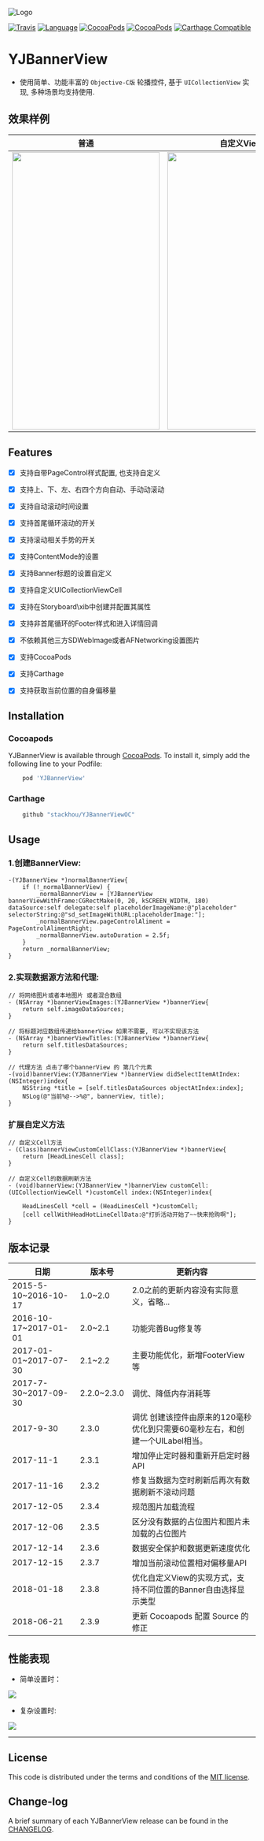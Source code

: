 ![Logo](https://ws2.sinaimg.cn/large/006tNc79ly1fl3joaz995j31kw09htj4.jpg)

<!--&middot;-->
[![Travis](https://img.shields.io/travis/stackhou/YJBannerViewOC.svg?style=flat)](https://github.com/stackhou/YJBannerViewOC.git)
[![Language](https://img.shields.io/badge/Language-Objective--C-FF7F24.svg?style=flat)](https://github.com/YJManager/YJBannerViewOC.git)
[![CocoaPods](https://img.shields.io/cocoapods/p/YJBannerView.svg)](https://github.com/stackhou/YJBannerViewOC.git)
[![CocoaPods](https://img.shields.io/cocoapods/v/YJBannerView.svg)](https://github.com/stackhou/YJBannerViewOC.git)
[![Carthage Compatible](https://img.shields.io/badge/Carthage-compatible-4BC51D.svg?style=flat)](https://github.com/stackhou/YJBannerViewOC.git)
<!-- [![CocoaPods](https://img.shields.io/cocoapods/at/YJBannerView.svg)](https://github.com/stackhou/YJBannerViewOC.git) -->

# YJBannerView
- 使用简单、功能丰富的 `Objective-C版` 轮播控件,  基于 `UICollectionView` 实现, 多种场景均支持使用.

## 效果样例
普通 | 自定义View
---- | ---
<img src="https://github.com/stackhou/YJBannerViewOC/blob/master/YJBannerViewDemo/Resources/bannerDemo.gif" width="300" height="563" /> | <img src="https://github.com/stackhou/YJBannerViewOC/blob/master/YJBannerViewDemo/Resources/videoDemo01.gif" width="300" height="563" />


## Features

- [x] 支持自带PageControl样式配置, 也支持自定义        
- [x] 支持上、下、左、右四个方向自动、手动动滚动
- [x] 支持自动滚动时间设置                               
- [x] 支持首尾循环滚动的开关
- [x] 支持滚动相关手势的开关                             
- [x] 支持ContentMode的设置                            
- [x] 支持Banner标题的设置自定义
- [x] 支持自定义UICollectionViewCell                    
- [x] 支持在Storyboard\xib中创建并配置其属性   
- [x] 支持非首尾循环的Footer样式和进入详情回调
- [x] 不依赖其他三方SDWebImage或者AFNetworking设置图片
- [x] 支持CocoaPods
- [x] 支持Carthage
- [x] 支持获取当前位置的自身偏移量


## Installation

### Cocoapods

YJBannerView is available through [CocoaPods](http://cocoapods.org). To install it, simply add the following line to your Podfile:

```ruby
    pod 'YJBannerView'
```

### Carthage
```ruby
    github "stackhou/YJBannerViewOC"
```

## Usage

### 1.创建BannerView:
```objc
-(YJBannerView *)normalBannerView{
    if (!_normalBannerView) {
        _normalBannerView = [YJBannerView bannerViewWithFrame:CGRectMake(0, 20, kSCREEN_WIDTH, 180) dataSource:self delegate:self placeholderImageName:@"placeholder" selectorString:@"sd_setImageWithURL:placeholderImage:"];
        _normalBannerView.pageControlAliment = PageControlAlimentRight;
        _normalBannerView.autoDuration = 2.5f;
    }
    return _normalBannerView;
}
```
### 2.实现数据源方法和代理:
```objc
// 将网络图片或者本地图片 或者混合数组
- (NSArray *)bannerViewImages:(YJBannerView *)bannerView{
    return self.imageDataSources;
}

// 将标题对应数组传递给bannerView 如果不需要, 可以不实现该方法
- (NSArray *)bannerViewTitles:(YJBannerView *)bannerView{
    return self.titlesDataSources;
}

// 代理方法 点击了哪个bannerView 的 第几个元素
-(void)bannerView:(YJBannerView *)bannerView didSelectItemAtIndex:(NSInteger)index{
    NSString *title = [self.titlesDataSources objectAtIndex:index];
    NSLog(@"当前%@-->%@", bannerView, title);
}
```

### 扩展自定义方法
```objc
// 自定义Cell方法
- (Class)bannerViewCustomCellClass:(YJBannerView *)bannerView{
    return [HeadLinesCell class];
}

// 自定义Cell的数据刷新方法
- (void)bannerView:(YJBannerView *)bannerView customCell:(UICollectionViewCell *)customCell index:(NSInteger)index{

    HeadLinesCell *cell = (HeadLinesCell *)customCell;
    [cell cellWithHeadHotLineCellData:@"打折活动开始了~~快来抢购啊"];
}
```

## 版本记录

日期 | 版本号 | 更新内容
------ | ----- | ----
2015-5-10~2016-10-17 | 1.0~2.0 | 2.0之前的更新内容没有实际意义，省略...
2016-10-17~2017-01-01 | 2.0~2.1 | 功能完善Bug修复等
2017-01-01~2017-07-30 | 2.1~2.2 | 主要功能优化，新增FooterView等
2017-7-30~2017-09-30 |  2.2.0~2.3.0 | 调优、降低内存消耗等
2017-9-30 | 2.3.0 | 调优 创建该控件由原来的120毫秒 优化到只需要60毫秒左右，和创建一个UILabel相当。
2017-11-1 | 2.3.1 | 增加停止定时器和重新开启定时器API
2017-11-16 | 2.3.2 | 修复当数据为空时刷新后再次有数据刷新不滚动问题
2017-12-05 | 2.3.4 | 规范图片加载流程
2017-12-06 | 2.3.5 | 区分没有数据的占位图片和图片未加载的占位图片
2017-12-14 | 2.3.6 | 数据安全保护和数据更新速度优化
2017-12-15 | 2.3.7 | 增加当前滚动位置相对偏移量API
2018-01-18 | 2.3.8 | 优化自定义View的实现方式，支持不同位置的Banner自由选择显示类型
2018-06-21 | 2.3.9 | 更新 Cocoapods 配置 Source 的修正

## 性能表现

- 简单设置时：

![](https://ws2.sinaimg.cn/large/006tKfTcly1fk1lk1i4d7j30c903uwf8.jpg)

- 复杂设置时:

![](https://ws2.sinaimg.cn/large/006tKfTcly1fk1lktrc6fj30bu03q750.jpg)

---

## License

This code is distributed under the terms and conditions of the [MIT license](LICENSE).

## Change-log

A brief summary of each YJBannerView release can be found in the [CHANGELOG](CHANGELOG.mdown).
